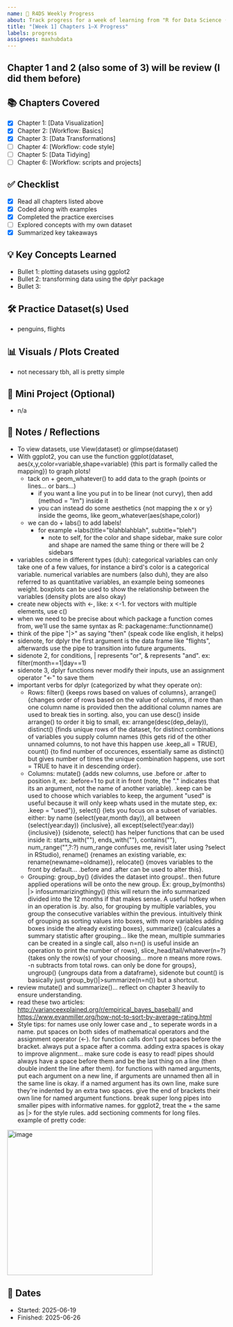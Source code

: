 ```yaml
---
name: 📘 R4DS Weekly Progress
about: Track progress for a week of learning from "R for Data Science (2e)"
title: "[Week 1] Chapters 1–X Progress"
labels: progress
assignees: maxhubdata
---
```


## Chapter 1 and 2 (also some of 3) will be review (I did them before)

## 📚 Chapters Covered
- [x] Chapter 1: [Data Visualization]
- [x] Chapter 2: [Workflow: Basics]
- [x] Chapter 3: [Data Transformations]
- [ ] Chapter 4: [Workflow: code style]
- [ ] Chapter 5: [Data Tidying]
- [ ] Chapter 6: [Workflow: scripts and projects]

## ✅ Checklist

- [x] Read all chapters listed above
- [x] Coded along with examples
- [x] Completed the practice exercises
- [ ] Explored concepts with my own dataset
- [x] Summarized key takeaways

## 💡 Key Concepts Learned
- Bullet 1: plotting datasets using ggplot2
- Bullet 2: transforming data using the dplyr package
- Bullet 3:

## 🛠️ Practice Dataset(s) Used
- penguins, flights

## 📊 Visuals / Plots Created
- not necessary tbh, all is pretty simple

## 🧪 Mini Project (Optional)
- n/a 

## 📝 Notes / Reflections
- To view datasets, use View(dataset) or glimpse(dataset)
- With ggplot2, you can use the function ggplot(dataset, aes(x,y,color=variable,shape=variable) {this part is formally called the mapping}) to graph plots!
  - tack on + geom_whatever() to add data to the graph (points or lines... or bars...)
    - if you want a line you put in to be linear (not curvy), then add (method = "lm") inside it
    - you can instead do some aesthetics {not mapping the x or y} inside the geoms, like
      geom_whatever(aes(shape,color))
  - we can do + labs() to add labels! 
    - for example +labs(title="blahblahblah", subtitle="bleh")
      - note to self, for the color and shape sidebar, make sure color and shape are named the same thing or         there will be 2 sidebars
- variables come in different types (duh): categorical variables can only take one of a few values, for       instance a bird's color is a categorical variable. numerical variables are numbers (also duh), they are      also referred to as quantitative variables, an example being someones weight. boxplots can be used to show   the relationship between the variables (density plots are also okay)
- create new objects with <-, like: x <-1. for vectors with multiple elements, use c()
- when we need to be precise about which package a function comes from, we’ll use the same syntax as R:       packagename::functionname()
- think of the pipe "|>" as saying "then" (speak code like english, it helps)
- sidenote, for dplyr the first argument is the data frame like "flights", afterwards use the pipe to          transition into future arguments. 
- sidenote 2, for conditions, | represents "or", & represents "and". ex: filter(month==1|day==1)
- sidenote 3, dplyr functions never modify their inputs, use an assignment operator "<-" to save them
- important verbs for dplyr (categorized by what they operate on):
  - Rows: filter() {keeps rows based on values of columns}, arrange() {changes order of rows based on the      value of columns, if more than one column name is provided then the additional column names are used to       break ties in sorting. also, you can use desc() inside arrange() to order it big to small, ex:               arrange(desc(dep_delay)), distinct() {finds unique rows of the dataset, for distinct combinations of         variables you supply column names (this gets rid of the other unnamed columns, to not have this happen       use .keep_all = TRUE), count() {to find number of occurences, essentially same as distinct() but gives       number of times the unique combination happens, use sort = TRUE to have it in descending order}.
  - Columns: mutate() {adds new columns, use .before or .after to position it, ex: .before=1 to put it in       front (note, the "." indicates that its an argument, not the name of another variable). .keep can be used    to choose which variables to keep, the argument "used" is useful because it will only keep whats used in     the mutate step, ex: .keep = "used")}, select() {lets you focus on a subset of variables. either: by name    (select(year,month day)), all between (select(year:day)) {inclusive}, all except(select(!year:day))         {inclusive}} (sidenote, select() has helper functions that can be used inside it: starts_with(""),           ends_with(""), contains(""), num_range("",?:?) num_range confuses me, revisit later using ?select in         RStudio), rename() {renames an existing variable, ex: rename(newname=oldname)}, relocate() {moves           variables to the front by default... .before and .after can be used to alter this}.
  - Grouping: group_by() {divides the dataset into groups!.. then future applied operations will be onto the new group. Ex: group_by(months) |> infosummarizingthingy() (this will return the info summarized divided into the 12 months if that makes sense. A useful hotkey when in an operation is .by. also, for grouping by multiple variables, you group the consecutive variables within the previous. intuitively think of grouping as sorting values into boxes, with more variables adding boxes inside the already existing boxes}, summarize() {calculates a summary statistic after grouping... like the mean, multiple summaries can be created in a single call, also n=n() is useful inside an operation to print the number of rows}, slice_head/tail/whatever(n=?) {takes only the row(s) of your choosing... more n means more rows. -n subtracts from total rows. can only be done for groups}, ungroup() {ungroups data from a dataframe}, sidenote but count() is basically just group_by()|>summarize(n=n()) but a shortcut.
- review mutate() and summarize()... reflect on chapter 3 heavily to ensure understanding.
- read these two articles: http://varianceexplained.org/r/empirical_bayes_baseball/ and https://www.evanmiller.org/how-not-to-sort-by-average-rating.html
- Style tips: for names use only lower case and _ to seperate words in a name. put spaces on both sides of mathematical operators and the assignment operator (<-). for function calls don't put spaces before the bracket. always put a space after a comma. adding extra spaces is okay to improve alignment... make sure code is easy to read! pipes should always have a space before them and be the last thing on a line (then double indent the line after them). for functions with named arguments, put each argument on a new line, if arguments are unnamed then all in the same line is okay. if a named argument has its own line, make sure they're indented by an extra two spaces. give the end of brackets their own line for named argument functions. break super long pipes into smaller pipes with informative names. for ggplot2, treat the + the same as |> for the style rules. add sectioning comments for long files. example of pretty code:
 <img width="335" alt="image" src="https://github.com/user-attachments/assets/6df937a8-11a7-4635-815d-8d61ae905d6e" />
 
## 📅 Dates
- Started: 2025-06-19
- Finished: 2025-06-26

